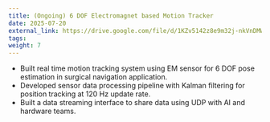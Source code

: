 ```yaml
---
title: (Ongoing) 6 DOF Electromagnet based Motion Tracker
date: 2025-07-20
external_link: https://drive.google.com/file/d/1KZv5142z8e9m32j-nkVnDMWSq6dzEXOI/view?usp=drive_link
tags:
weight: 7
---
```


- Built real time motion tracking system using EM sensor for 6 DOF pose estimation in surgical navigation application.
- Developed sensor data processing pipeline with Kalman filtering for position tracking at 120 Hz update rate.
- Built a data streaming interface to share data using UDP with AI and hardware teams. 
<!--more-->
